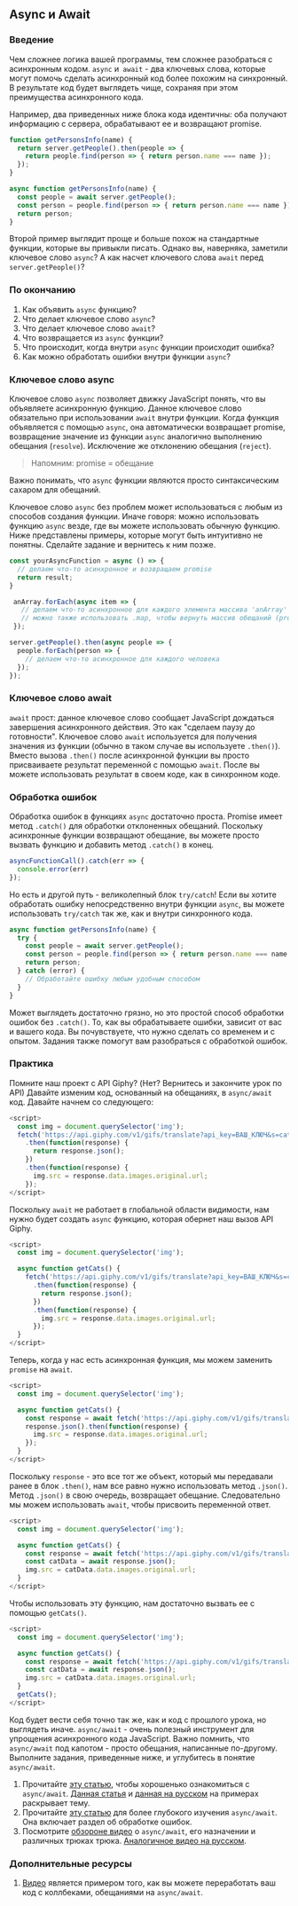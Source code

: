 ## Async и Await 

### Введение

Чем сложнее логика вашей программы, тем сложнее разобраться с асинхронным кодом. `async` и` await` - два ключевых слова, которые могут помочь сделать асинхронный код более похожим на синхронный. В результате код будет выглядеть чище, сохраняя при этом преимущества асинхронного кода.

Например, два приведенных ниже блока кода идентичны: оба получают информацию с сервера, обрабатывают ее и возвращают promise.

~~~javascript
function getPersonsInfo(name) {
  return server.getPeople().then(people => {
    return people.find(person => { return person.name === name });
  });
}
~~~

~~~javascript
async function getPersonsInfo(name) {
  const people = await server.getPeople();
  const person = people.find(person => { return person.name === name });
  return person;
}
~~~

Второй пример выглядит проще и больше похож на стандартные функции, которые вы привыкли писать. Однако вы, наверняка, заметили ключевое слово `async`? А как насчет ключевого слова `await` перед `server.getPeople()`?

### По окончанию

1. Как объявить `async` функцию?
2. Что делает ключевое слово `async`?
3. Что делает ключевое слово `await`?
4. Что возвращается из `async` функции?
5. Что происходит, когда внутри `async` функции происходит ошибка?
6. Как можно обработать ошибки внутри функции `async`?

### Ключевое слово async

Ключевое слово `async` позволяет движку JavaScript понять, что вы объявляете асинхронную функцию. Данное ключевое слово обязательно при использовании `await` внутри функции. Когда функция объявляется с помощью `async`, она автоматически возвращает promise, возвращение значение из функции `async` аналогично выполнению обещания (`resolve`). Исключение же отклонению обещания (`reject`).

> Напомним: promise = обещание

Важно понимать, что `async` функции являются просто синтаксическим сахаром для обещаний.

Ключевое слово `async` без проблем может использоваться с любым из способов создания функции. Иначе говоря: можно использовать функцию `async` везде, где вы можете использовать обычную функцию. Ниже представлены примеры, которые могут быть интуитивно не понятны. Сделайте задание и вернитесь к ним позже.

~~~javascript
const yourAsyncFunction = async () => {
  // делаем что-то асинхронное и возвращаем promise
  return result;
}
~~~

~~~javascript
 anArray.forEach(async item => {
   // делаем что-то асинхронное для каждого элемента массива 'anArray'
   // можно также использовать .map, чтобы вернуть массив обещаний (promise) для 'Promise.all()'
 });
~~~

~~~javascript
server.getPeople().then(async people => {
  people.forEach(person => {
    // делаем что-то асинхронное для каждого человека
  });
});
~~~

### Ключевое слово await

`await` прост: данное ключевое слово сообщает JavaScript дождаться завершения асинхронного действия. Это как "сделаем паузу до готовности". Ключевое слово `await` используется для получения значения из функции (обычно в таком случае вы используете `.then()`). Вместо вызова `.then()` после асинхронной функции вы просто присваиваете результат переменной с помощью `await`. После вы можете использовать результат в своем коде, как в синхронном коде.

### Обработка ошибок

Обработка ошибок в функциях `async` достаточно проста. Promise имеет метод `.catch()` для обработки отклоненных обещаний. Поскольку асинхронные функции возвращают обещание, вы можете просто вызвать функцию и добавить метод `.catch()` в конец.

~~~javascript
asyncFunctionCall().catch(err => {
  console.error(err)
});
~~~

Но есть и другой путь - великолепный блок `try/catch`! Если вы хотите обработать ошибку непосредственно внутри функции `async`, вы можете использовать `try/catch` так же, как и внутри синхронного кода.

~~~javascript
async function getPersonsInfo(name) {
  try {
    const people = await server.getPeople();
    const person = people.find(person => { return person.name === name });
    return person;
  } catch (error) {
    // Обработайте ошибку любым удобным способом
  }
}
~~~

Может выглядеть достаточно грязно, но это простой способ обработки ошибок без `.catch()`. То, как вы обрабатываете ошибки, зависит от вас и вашего кода. Вы почувствуете, что нужно сделать со временем и с опытом. Задания также помогут вам разобраться с обработкой ошибок.

### Практика

Помните наш проект с API Giphy? (Нет? Вернитесь и закончите урок по API) Давайте изменим код, основанный на обещаниях, в `async/await` код. Давайте начнем со следующего:

~~~javascript
<script>
  const img = document.querySelector('img');
  fetch('https://api.giphy.com/v1/gifs/translate?api_key=ВАШ_КЛЮЧ&s=cats', {mode: 'cors'})
    .then(function(response) {
      return response.json();
    })
    .then(function(response) {
      img.src = response.data.images.original.url;
    });
</script>
~~~

Поскольку `await` не работает в глобальной области видимости, нам нужно будет создать `async` функцию, которая обернет наш вызов API Giphy.

~~~javascript
<script>
  const img = document.querySelector('img');

  async function getCats() {
    fetch('https://api.giphy.com/v1/gifs/translate?api_key=ВАШ_КЛЮЧ&s=cats', {mode: 'cors'})
      .then(function(response) {
        return response.json();
      })
      .then(function(response) {
        img.src = response.data.images.original.url;
      });
  }
</script>
~~~

Теперь, когда у нас есть асинхронная функция, мы можем заменить `promise` на `await`.

~~~javascript
<script>
  const img = document.querySelector('img');

  async function getCats() {
    const response = await fetch('https://api.giphy.com/v1/gifs/translate?api_key=ВАШ_КЛЮЧ&s=cats', {mode: 'cors'});
    response.json().then(function(response) {
      img.src = response.data.images.original.url;
    });
  }
</script>
~~~

Поскольку `response` - это все тот же объект, который мы передавали ранее в блок `.then()`, нам все равно нужно использовать метод `.json()`. Метод `.json()` в свою очередь, возвращает обещание. Следовательно мы можем использовать `await`, чтобы присвоить переменной ответ.

~~~javascript
<script>
  const img = document.querySelector('img');

  async function getCats() {
    const response = await fetch('https://api.giphy.com/v1/gifs/translate?api_key=ВАШ_КЛЮЧ&s=cats', {mode: 'cors'});
    const catData = await response.json();
    img.src = catData.data.images.original.url;
  }
</script>
~~~

Чтобы использовать эту функцию, нам достаточно вызвать ее с помощью `getCats()`.

~~~javascript
<script>
  const img = document.querySelector('img');

  async function getCats() {
    const response = await fetch('https://api.giphy.com/v1/gifs/translate?api_key=111111&s=cats', {mode: 'cors'});
    const catData = await response.json();
    img.src = catData.data.images.original.url;
  }
  getCats();
</script>
~~~

Код будет вести себя точно так же, как и код с прошлого урока, но выглядеть иначе. `async/await` - очень полезный инструмент для упрощения асинхронного кода JavaScript. Важно помнить, что `async/await` под капотом - просто обещания, написанные по-другому. Выполните задания, приведенные ниже, и углубитесь в понятие `async/await`.

1. Прочитайте [эту статью](https://learn.javascript.ru/async-await), чтобы хорошенько ознакомиться с `async/await`. [Данная статья](https://codeburst.io/javascript-es-2017-learn-async-await-by-example-48acc58bad65) и [данная на русском](https://habr.com/ru/company/skillbox/blog/458950/) на примерах раскрывает тему.
2. Прочитайте [эту статью](https://pouchdb.com/2015/03/05/taming-the-async-beast-with-es7.html) для более глубокого изучения `async/await`. Она включает раздел об обработке ошибок.
3. Посмотрите [обзороне видео](https://www.youtube.com/watch?v=9YkUCxvaLEk) о `async/await`, его назначении и различных трюках трюка. [Аналогичное видео на русском](https://www.youtube.com/watch?v=5kAPExqSZ1I).

### Дополнительные ресурсы

1. [Видео](https://www.youtube.com/watch?v=COKdtOgopWQ) является примером того, как вы можете переработать ваш код с коллбеками, обещаниями на `async/await`.
